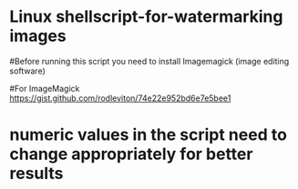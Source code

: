 # Linux shellscript-for-watermarking images

#Before running this script you need to install Imagemagick (image editing software)

#For ImageMagick https://gist.github.com/rodleviton/74e22e952bd6e7e5bee1 

# numeric values in the script need to change appropriately for better results 
